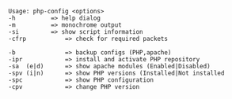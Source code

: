     Usage: php-config <options>    
    -h		    => help dialog 
    -m		    => monochrome output 
    -si		    => show script information 
    -cfrp		    => check for required packets 
 
    -b		        => backup configs (PHP,apache) 
    -ipr		    => install and activate PHP repository 
    -sa  (e|d)      => show apache modules (Enabled|Disabled) 
    -spv (i|n)  	=> show PHP versions (Installed|Not installed 
    -spc		    => show PHP configuration 
    -cpv		    => change PHP version 

